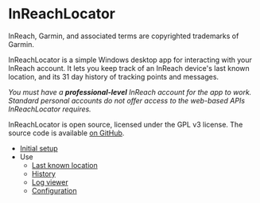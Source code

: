 # InReachLocator

InReach, Garmin, and associated terms are copyrighted trademarks of Garmin.

InReachLocator is a simple Windows desktop app for interacting with your InReach account. It lets you keep track of an InReach device's last known location, and its 31 day history of tracking points and messages.

*You must have a **professional-level** InReach account for the app to work. Standard personal accounts do not offer access to the web-based APIs InReachLocator requires.*

InReachLocator is open source, licensed under the GPL v3 license. The source code is available [on GitHub](https://github.com/markolbert/InReach/tree/main).

* [Initial setup](setup.md)
* Use
  * [Last known location](last-known.md)
  * [History](history.md)
  * [Log viewer](log-viewer.md)
  * [Configuration](setup.md)
